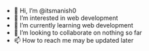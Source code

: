 - 👋 Hi, I’m @itsmanish0
- 👀 I’m interested in web development 
- 🌱 I’m currently learning web development
- 💞️ I’m looking to collaborate on nothing so far
- 📫 How to reach me may be updated later

<!---
itsmanish0/itsmanish0 is a ✨ special ✨ repository because its `README.md` (this file) appears on your GitHub profile.
You can click the Preview link to take a look at your changes.
--->
